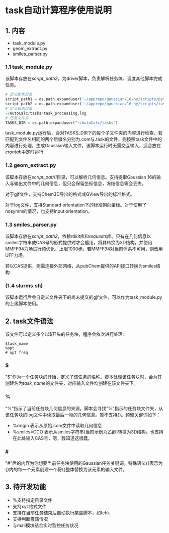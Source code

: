 # task自动计算程序使用说明

## 1. 内容
- task_module.py
- geom_extract.py
- smiles_parser.py
### 1.1 task_module.py
该脚本存放在*script_path2*，为driver脚本，负责解析任务块、调度其他脚本完成任务。
```python
# 定义脚本目录
script_path1 = os.path.expanduser('~/apprepo/gaussian/16-hy/scripts/python')
script_path2 = os.path.expanduser('~/apprepo/gaussian/16-hy/scripts/tasks')
# 定义日志目录
~/AutoCalc/tasks/task_processing.log
# 任务文件夹
TASKS_DIR = os.path.expanduser("~/AutoCalc/tasks")
```
task_module.py运行后，会对TASKS_DIR下的每个子文件夹的内容进行检查，若匹配到文件名相同的两个后缀名分别为.com与.task的文件，则按照task文件中的内容进行处理，生成Gaussian输入文件。该脚本运行时无需交互输入，适合放在*crontab*中定时运行
### 1.2 geom_extract.py
该脚本存放在*script_path1*目录，可以解析几何信息。支持提取Gaussian 16的输入与输出文件中的几何信息，但只会保留坐标信息，冻结信息等会丢失。

对于gjf文件，支持Chem3D导出的格式或GView导出的标准格式。

对于log文件，支持Standard orientation下的标准朝向坐标。对于使用了nosymm的情况，也支持Input orientation。
### 1.3 smiles_parser.py
该脚本存放在*script_path2*，依赖*rdkit*库和*requests*库。只有在几何信息以smiles字符串或CAS号的形式提供时才会启用，将其转换为3D结构，并使用MMFF94力场进行预优化，上限1000步。若MMFF94对当前体系不可用，则改用UFF力场。

若以CAS提供，则需连接外部网络，从pubChem提供的API接口转换为smiles结构
### (1.4 slurms.sh)
该脚本运行后会自定义文件夹下的尚未提交的gjf文件，可以作为task_module.py的上级脚本使用。

## 2. task文件语法
该文件可以定义多个以$开头的任务块，程序会依次进行处理:

    $task_name
    %opt
    # opt freq
### $
"$"作为一个任务块的开始，定义了该任务的名称。脚本处理该任务块时，会为其创建名为*task_name*的文件夹，对应输入文件均创建在该文件夹下。
### %
"%"指示了当前任务块几何信息的来源。脚本会寻找"%"指示的任务块文件夹，从该任务块的log文件中读取最后一帧的几何信息。暂不支持{}。预留关键词如下：
- %origin 表示从原始.com文件中读取几何信息
- %smiles=CCO 表示从smiles字符串(当前示例为乙醇)转换为3D结构。也支持在此处输入CAS号，嗯，我知道这很蠢。
### \#
"#"后的内容为你想要当前任务块使用的Gaussian任务关键词。特殊语法{}表示为{}内的每一个元素创建一个将{}整体替换为该元素的输入文件。
## 3. 待开发功能
- %支持指定目录文件
- 支持xyz格式文件
- 支持在当前任务结束后自动执行某些脚本，如fchk
- 支持判断震荡情况
- 与mail模块结合实时监控任务状况
